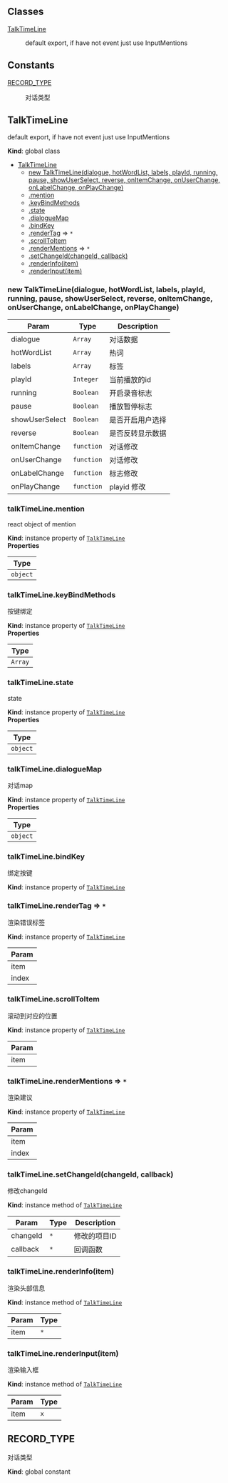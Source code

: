 ## Classes

<dl>
<dt><a href="#TalkTimeLine">TalkTimeLine</a></dt>
<dd><p>default export, if have not event just use InputMentions</p>
</dd>
</dl>

## Constants

<dl>
<dt><a href="#RECORD_TYPE">RECORD_TYPE</a></dt>
<dd><p>对话类型</p>
</dd>
</dl>

<a name="TalkTimeLine"></a>

## TalkTimeLine
default export, if have not event just use InputMentions

**Kind**: global class  

* [TalkTimeLine](#TalkTimeLine)
    * [new TalkTimeLine(dialogue, hotWordList, labels, playId, running, pause, showUserSelect, reverse, onItemChange, onUserChange, onLabelChange, onPlayChange)](#new_TalkTimeLine_new)
    * [.mention](#TalkTimeLine+mention)
    * [.keyBindMethods](#TalkTimeLine+keyBindMethods)
    * [.state](#TalkTimeLine+state)
    * [.dialogueMap](#TalkTimeLine+dialogueMap)
    * [.bindKey](#TalkTimeLine+bindKey)
    * [.renderTag](#TalkTimeLine+renderTag) ⇒ <code>\*</code>
    * [.scrollToItem](#TalkTimeLine+scrollToItem)
    * [.renderMentions](#TalkTimeLine+renderMentions) ⇒ <code>\*</code>
    * [.setChangeId(changeId, callback)](#TalkTimeLine+setChangeId)
    * [.renderInfo(item)](#TalkTimeLine+renderInfo)
    * [.renderInput(item)](#TalkTimeLine+renderInput)

<a name="new_TalkTimeLine_new"></a>

### new TalkTimeLine(dialogue, hotWordList, labels, playId, running, pause, showUserSelect, reverse, onItemChange, onUserChange, onLabelChange, onPlayChange)

| Param | Type | Description |
| --- | --- | --- |
| dialogue | <code>Array</code> | 对话数据 |
| hotWordList | <code>Array</code> | 热词 |
| labels | <code>Array</code> | 标签 |
| playId | <code>Integer</code> | 当前播放的id |
| running | <code>Boolean</code> | 开启录音标志 |
| pause | <code>Boolean</code> | 播放暂停标志 |
| showUserSelect | <code>Boolean</code> | 是否开启用户选择 |
| reverse | <code>Boolean</code> | 是否反转显示数据 |
| onItemChange | <code>function</code> | 对话修改 |
| onUserChange | <code>function</code> | 对话修改 |
| onLabelChange | <code>function</code> | 标志修改 |
| onPlayChange | <code>function</code> | playid 修改 |

<a name="TalkTimeLine+mention"></a>

### talkTimeLine.mention
react object of mention

**Kind**: instance property of [<code>TalkTimeLine</code>](#TalkTimeLine)  
**Properties**

| Type |
| --- |
| <code>object</code> | 

<a name="TalkTimeLine+keyBindMethods"></a>

### talkTimeLine.keyBindMethods
按键绑定

**Kind**: instance property of [<code>TalkTimeLine</code>](#TalkTimeLine)  
**Properties**

| Type |
| --- |
| <code>Array</code> | 

<a name="TalkTimeLine+state"></a>

### talkTimeLine.state
state

**Kind**: instance property of [<code>TalkTimeLine</code>](#TalkTimeLine)  
**Properties**

| Type |
| --- |
| <code>object</code> | 

<a name="TalkTimeLine+dialogueMap"></a>

### talkTimeLine.dialogueMap
对话map

**Kind**: instance property of [<code>TalkTimeLine</code>](#TalkTimeLine)  
**Properties**

| Type |
| --- |
| <code>object</code> | 

<a name="TalkTimeLine+bindKey"></a>

### talkTimeLine.bindKey
绑定按键

**Kind**: instance property of [<code>TalkTimeLine</code>](#TalkTimeLine)  
<a name="TalkTimeLine+renderTag"></a>

### talkTimeLine.renderTag ⇒ <code>\*</code>
渲染错误标签

**Kind**: instance property of [<code>TalkTimeLine</code>](#TalkTimeLine)  

| Param |
| --- |
| item | 
| index | 

<a name="TalkTimeLine+scrollToItem"></a>

### talkTimeLine.scrollToItem
滚动到对应的位置

**Kind**: instance property of [<code>TalkTimeLine</code>](#TalkTimeLine)  

| Param |
| --- |
| item | 

<a name="TalkTimeLine+renderMentions"></a>

### talkTimeLine.renderMentions ⇒ <code>\*</code>
渲染建议

**Kind**: instance property of [<code>TalkTimeLine</code>](#TalkTimeLine)  

| Param |
| --- |
| item | 
| index | 

<a name="TalkTimeLine+setChangeId"></a>

### talkTimeLine.setChangeId(changeId, callback)
修改changeId

**Kind**: instance method of [<code>TalkTimeLine</code>](#TalkTimeLine)  

| Param | Type | Description |
| --- | --- | --- |
| changeId | <code>\*</code> | 修改的项目ID |
| callback | <code>\*</code> | 回调函数 |

<a name="TalkTimeLine+renderInfo"></a>

### talkTimeLine.renderInfo(item)
渲染头部信息

**Kind**: instance method of [<code>TalkTimeLine</code>](#TalkTimeLine)  

| Param | Type |
| --- | --- |
| item | <code>\*</code> | 

<a name="TalkTimeLine+renderInput"></a>

### talkTimeLine.renderInput(item)
渲染输入框

**Kind**: instance method of [<code>TalkTimeLine</code>](#TalkTimeLine)  

| Param | Type |
| --- | --- |
| item | <code>x</code> | 

<a name="RECORD_TYPE"></a>

## RECORD\_TYPE
对话类型

**Kind**: global constant  
